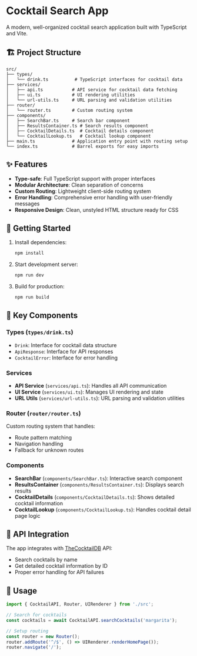 # Cocktail Search App

A modern, well-organized cocktail search application built with TypeScript and Vite.

## 🏗️ Project Structure

```
src/
├── types/
│   └── drink.ts          # TypeScript interfaces for cocktail data
├── services/
│   ├── api.ts           # API service for cocktail data fetching
│   ├── ui.ts            # UI rendering utilities
│   └── url-utils.ts     # URL parsing and validation utilities
├── router/
│   └── router.ts        # Custom routing system
├── components/
│   ├── SearchBar.ts     # Search bar component
│   ├── ResultsContainer.ts # Search results component
│   ├── CocktailDetails.ts  # Cocktail details component
│   └── CocktailLookup.ts   # Cocktail lookup component
├── main.ts              # Application entry point with routing setup
└── index.ts             # Barrel exports for easy imports
```

## ✨ Features

- **Type-safe**: Full TypeScript support with proper interfaces
- **Modular Architecture**: Clean separation of concerns
- **Custom Routing**: Lightweight client-side routing system
- **Error Handling**: Comprehensive error handling with user-friendly messages
- **Responsive Design**: Clean, unstyled HTML structure ready for CSS

## 🚀 Getting Started

1. Install dependencies:
   ```bash
   npm install
   ```

2. Start development server:
   ```bash
   npm run dev
   ```

3. Build for production:
   ```bash
   npm run build
   ```

## 📁 Key Components

### Types (`types/drink.ts`)
- `Drink`: Interface for cocktail data structure
- `ApiResponse`: Interface for API responses
- `CocktailError`: Interface for error handling

### Services
- **API Service** (`services/api.ts`): Handles all API communication
- **UI Service** (`services/ui.ts`): Manages UI rendering and state
- **URL Utils** (`services/url-utils.ts`): URL parsing and validation utilities

### Router (`router/router.ts`)
Custom routing system that handles:
- Route pattern matching
- Navigation handling
- Fallback for unknown routes

### Components
- **SearchBar** (`components/SearchBar.ts`): Interactive search component
- **ResultsContainer** (`components/ResultsContainer.ts`): Displays search results
- **CocktailDetails** (`components/CocktailDetails.ts`): Shows detailed cocktail information
- **CocktailLookup** (`components/CocktailLookup.ts`): Handles cocktail detail page logic

## 🔧 API Integration

The app integrates with [TheCocktailDB](https://www.thecocktaildb.com/) API:
- Search cocktails by name
- Get detailed cocktail information by ID
- Proper error handling for API failures

## 🎯 Usage

```typescript
import { CocktailAPI, Router, UIRenderer } from './src';

// Search for cocktails
const cocktails = await CocktailAPI.searchCocktails('margarita');

// Setup routing
const router = new Router();
router.addRoute('^/$', () => UIRenderer.renderHomePage());
router.navigate('/');
